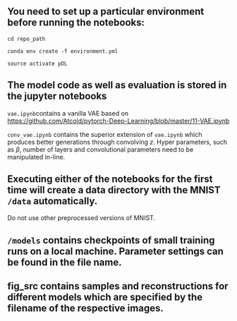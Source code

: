 ## You need to set up a particular environment before running the notebooks:

`cd repo_path`

`conda env create -f environment.yml`

`source activate pDL`


## The model code as well as evaluation is stored in the jupyter notebooks

`vae.ipynb`contains a vanilla VAE based on
https://github.com/Atcold/pytorch-Deep-Learning/blob/master/11-VAE.ipynb

`conv_vae.ipynb` contains the superior extension of `vae.ipynb` which produces better generations through convolving $z$.
Hyper parameters, such as $\beta$, number of layers and convolutional parameters need to be manipulated in-line.

## Executing either of the notebooks for the first time will create a data directory with the MNIST `/data` automatically.
Do not use other preprocessed versions of MNIST.

## `/models` contains checkpoints of small training runs on a local machine. Parameter settings can be found in the file name.

## fig_src contains samples and reconstructions for different models which are specified by the filename of the respective images.
